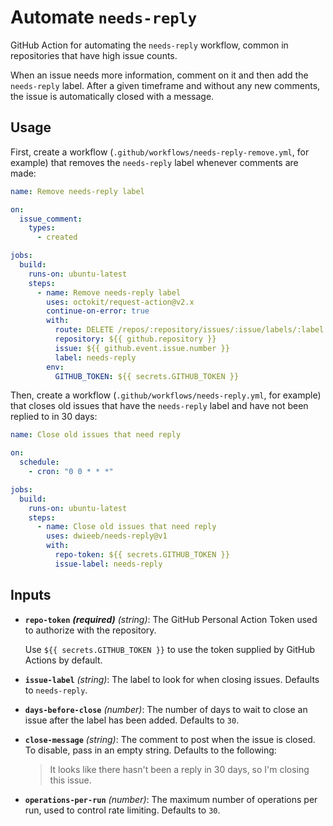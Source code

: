 # Automate `needs-reply`

GitHub Action for automating the `needs-reply` workflow, common in repositories that have high issue counts.

When an issue needs more information, comment on it and then add the `needs-reply` label. After a given timeframe and without any new comments, the issue is automatically closed with a message.

## Usage

First, create a workflow (`.github/workflows/needs-reply-remove.yml`, for example) that removes the `needs-reply` label whenever comments are made:

```yml
name: Remove needs-reply label

on:
  issue_comment:
    types:
      - created

jobs:
  build:
    runs-on: ubuntu-latest
    steps:
      - name: Remove needs-reply label
        uses: octokit/request-action@v2.x
        continue-on-error: true
        with:
          route: DELETE /repos/:repository/issues/:issue/labels/:label
          repository: ${{ github.repository }}
          issue: ${{ github.event.issue.number }}
          label: needs-reply
        env:
          GITHUB_TOKEN: ${{ secrets.GITHUB_TOKEN }}
```

Then, create a workflow (`.github/workflows/needs-reply.yml`, for example) that closes old issues that have the `needs-reply` label and have not been replied to in 30 days:

```yml
name: Close old issues that need reply

on:
  schedule:
    - cron: "0 0 * * *"

jobs:
  build:
    runs-on: ubuntu-latest
    steps:
      - name: Close old issues that need reply
        uses: dwieeb/needs-reply@v1
        with:
          repo-token: ${{ secrets.GITHUB_TOKEN }}
          issue-label: needs-reply
```

## Inputs

- **`repo-token`** _**(required)**_ _(string)_: The GitHub Personal Action Token used to authorize with the repository.

    Use `${{ secrets.GITHUB_TOKEN }}` to use the token supplied by GitHub Actions by default.

- **`issue-label`** _(string)_: The label to look for when closing issues. Defaults to `needs-reply`.
- **`days-before-close`** _(number)_: The number of days to wait to close an issue after the label has been added. Defaults to `30`.
- **`close-message`** _(string)_: The comment to post when the issue is closed. To disable, pass in an empty string. Defaults to the following:

    > It looks like there hasn't been a reply in 30 days, so I'm closing this issue.

- **`operations-per-run`** _(number)_: The maximum number of operations per run, used to control rate limiting. Defaults to `30`.
